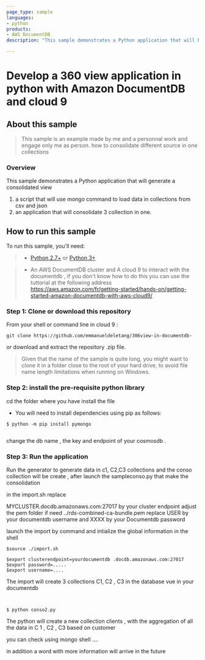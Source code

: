```yaml
---
page_type: sample
languages:
- python
products:
- AWS DocumentDB 
description: "This sample demonstrates a Python application that will be make a 360 view for the enduser "

---
```

# Develop a 360 view application in python with Amazon DocumentDB and cloud 9

## About this sample

> This sample is an example made by me and a personnal work and engage only me as person.  how to consolidate different source in one collections

### Overview

This sample demonstrates a Python application that will generate a consolidated view 

1. a script that will use mongo command to load data in collections from csv and json 
2. an application that will consolidate 3 collection in one.



## How to run this sample

To run this sample, you'll need:

> - [Python 2.7+](https://www.python.org/downloads/release/python-2713/) or [Python 3+](https://www.python.org/downloads/release/python-364/)

> - An AWS DocumentDB cluster and A cloud 9 to interact with the documentdb , if you don't know how to do this you can use the tuttorial at the following address https://aws.amazon.com/fr/getting-started/hands-on/getting-started-amazon-documentdb-with-aws-cloud9/


### Step 1:  Clone or download this repository

From your shell or command line in cloud 9 :

```Shell
git clone https://github.com/emmanueldeletang/306view-in-documentdb-
```

or download and extract the repository .zip file.

> Given that the name of the sample is quite long, you might want to clone it in a folder close to the root of your hard drive, to avoid file name length limitations when running on Windows.

### Step 2:  install the pre-requisite python library 

cd the folder where you have install the file 

- You will need to install dependencies using pip as follows:
```Shell
$ python -m pip install pymongo 


```

change the db name , the key and endpoint of your cosmosdb . 
### Step 3:  Run the application  

Run the generator to generate data in c1, C2,C3  collections and the conso collection will be create , after launch the sampleconso.py that make the consolidation 

in the import.sh replace 

MYCLUSTER.docdb.amazonaws.com:27017 by your cluster endpoint 
adjust the pem folder if need ../rds-combined-ca-bundle.pem
replace  USER by your documentdb username and XXXX by your Documentdb password

launch the import by command and intialize the global information in the shell 
```Shell
$source ./import.sh

$export clusterendpoint=yourdocumentdb .docdb.amazonaws.com:27017
$export password=.....
$export username=.... 
```
The import will create 3 collections C1, C2 , C3 in the database vue in your documentdb 


```Shell


$ python conso2.py

```
The python will create a new collection clients , with the aggregation of all the data in C 1 , C2 , C3 based on customer 

you can check using mongo shell .... 


in addition a word with more information will arrive in the future 

